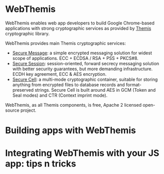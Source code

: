 # WebThemis

WebThemis enables web app developers to build Google Chrome-based applications with strong cryptographic services as provided by [Themis](https://www.github.com/cossacklabs/themis) cryptographic library.

WebThemis provides main Themis cryptographic services: 
* [Secure Message](https://github.com/cossacklabs/themis/wiki/3.3.1-Secure-Message): a simple encrypted messaging solution  for widest scope of applications. ECC + ECDSA / RSA + PSS + PKCS#8.
* [Secure Session](https://github.com/cossacklabs/themis/wiki/3.3.2-Secure-Session): session-oriented, forward secrecy messaging solution with better security guarantees, but more demanding infrastructure. ECDH key agreement, ECC & AES encryption.
* [Secure Cell](https://github.com/cossacklabs/themis/wiki/3.3.3-Secure-Cell): a multi-mode cryptographic container, suitable for storing anything from encrypted files to database records and format-preserved strings. Secure Cell is built around AES in GCM (Token and Seal modes) and CTR (Context imprint mode).

WebThemis, as all Themis components, is free, Apache 2 licensed open-source project.

# Building apps with WebThemis


# Integrating WebThemis with your JS app: tips n tricks
